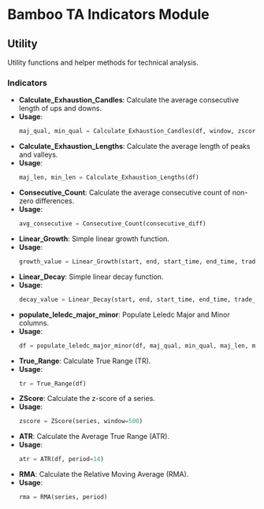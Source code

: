 # Bamboo TA Indicators Module

## Utility

Utility functions and helper methods for technical analysis.

### Indicators

- **Calculate_Exhaustion_Candles**: Calculate the average consecutive length of ups and downs.
- **Usage**:
    ```python
    maj_qual, min_qual = Calculate_Exhaustion_Candles(df, window, zscore_multi)
    ```
- **Calculate_Exhaustion_Lengths**: Calculate the average length of peaks and valleys.
- **Usage**:
    ```python
    maj_len, min_len = Calculate_Exhaustion_Lengths(df)
    ```
- **Consecutive_Count**: Calculate the average consecutive count of non-zero differences.
- **Usage**:
    ```python
    avg_consecutive = Consecutive_Count(consecutive_diff)
    ```
- **Linear_Growth**: Simple linear growth function.
- **Usage**:
    ```python
    growth_value = Linear_Growth(start, end, start_time, end_time, trade_time)
    ```
- **Linear_Decay**: Simple linear decay function.
- **Usage**:
    ```python
    decay_value = Linear_Decay(start, end, start_time, end_time, trade_time)
    ```
- **populate_leledc_major_minor**: Populate Leledc Major and Minor columns.
- **Usage**:
    ```python
    df = populate_leledc_major_minor(df, maj_qual, min_qual, maj_len, min_len)
    ```
- **True_Range**: Calculate True Range (TR).
- **Usage**:
    ```python
    tr = True_Range(df)
    ```
- **ZScore**: Calculate the z-score of a series.
- **Usage**:
    ```python
    zscore = ZScore(series, window=500)
    ```
- **ATR**: Calculate the Average True Range (ATR).
- **Usage**:
    ```python
    atr = ATR(df, period=14)
    ```
- **RMA**: Calculate the Relative Moving Average (RMA).
- **Usage**:
    ```python
    rma = RMA(series, period)
    ```
